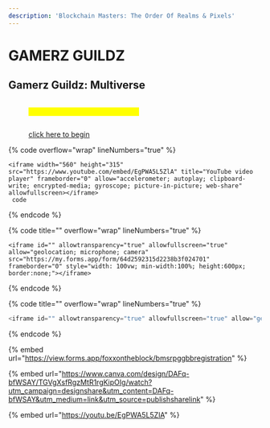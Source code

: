 ```yaml
---
description: 'Blockchain Masters: The Order Of Realms & Pixels'
---
```


# GAMERZ GUILDZ



## Gamerz Guildz: Multiverse



<figure><img src="../../.gitbook/assets/bmsrptoorp- Presentation (695 × 195 px).png" alt=""><figcaption><p><mark style="color:yellow;">Create Your Own Path Metaverse</mark> </p></figcaption></figure>

<figure><img src="../../.gitbook/assets/GGBMSRPFCNNFP - Presentation OLDv (2048 × 1152 px) (Instagram Post (Square)) (2048 × 1152 px).png" alt=""><figcaption><p><a href="https://view.forms.app/foxxontheblock/bmsrpggbbregistration">click here to begin</a></p></figcaption></figure>

{% code overflow="wrap" lineNumbers="true" %}
```
<iframe width="560" height="315" src="https://www.youtube.com/embed/EgPWA5L5ZlA" title="YouTube video player" frameborder="0" allow="accelerometer; autoplay; clipboard-write; encrypted-media; gyroscope; picture-in-picture; web-share" allowfullscreen></iframe>
 code
```
{% endcode %}

{% code title="" overflow="wrap" lineNumbers="true" %}
```livescript
<iframe id="" allowtransparency="true" allowfullscreen="true" allow="geolocation; microphone; camera" src="https://my.forms.app/form/64d2592315d2238b3f024701" frameborder="0" style="width: 100vw; min-width:100%; height:600px; border:none;"></iframe>
```
{% endcode %}

{% code title="" overflow="wrap" lineNumbers="true" %}
```javascript
<iframe id="" allowtransparency="true" allowfullscreen="true" allow="geolocation; microphone; camera" src="https://my.forms.app/form/64d2592315d2238b3f024701" frameborder="0" style="width: 100vw; min-width:100%; height:600px; border:none;"></iframe>
```
{% endcode %}

{% embed url="https://view.forms.app/foxxontheblock/bmsrpggbbregistration" %}

{% embed url="https://www.canva.com/design/DAFq-bfWSAY/TGVgXsfRgzMtR1rgKipOIg/watch?utm_campaign=designshare&utm_content=DAFq-bfWSAY&utm_medium=link&utm_source=publishsharelink" %}

{% embed url="https://youtu.be/EgPWA5L5ZlA" %}
